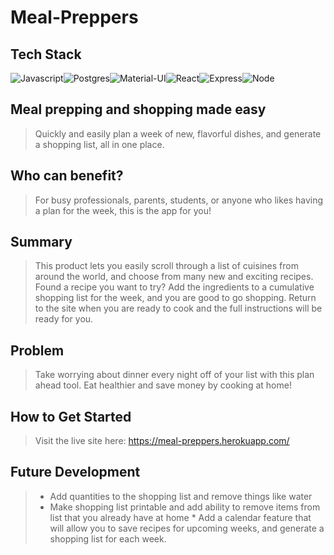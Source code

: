 # Meal-Preppers

## Tech Stack ##

![Javascript](https://img.shields.io/badge/JavaScript-F7DF1E?style=for-the-badge&logo=javascript&logoColor=black)![Postgres](https://img.shields.io/badge/PostgreSQL-316192?style=for-the-badge&logo=postgresql&logoColor=white)![Material-UI](https://img.shields.io/badge/Material--UI-0081CB?style=for-the-badge&logo=material-ui&logoColor=white)![React](https://img.shields.io/badge/React-20232A?style=for-the-badge&logo=react&logoColor=61DAFB)![Express](https://img.shields.io/badge/Express.js-404D59?style=for-the-badge)![Node](https://img.shields.io/badge/Node.js-43853D?style=for-the-badge&logo=node.js&logoColor=white)

## Meal prepping and shopping made easy ##
  > Quickly and easily plan a week of new, flavorful dishes, and generate a shopping list, all in one place.

## Who can benefit? ##
  > For busy professionals, parents, students, or anyone who likes having a plan for the week, this is the app for you!

## Summary ##
  > This product lets you easily scroll through a list of cuisines from around the world, and choose from many new and exciting recipes. Found a recipe you want to try? Add the ingredients to a cumulative shopping list for the week, and you are good to go shopping. Return to the site when you are ready to cook and the full instructions will be ready for you.

## Problem ##
  > Take worrying about dinner every night off of your list with this plan ahead tool. Eat healthier and save money by cooking at home!

## How to Get Started ##
  > Visit the live site here:
  > https://meal-preppers.herokuapp.com/

## Future Development ##
  > * Add quantities to the shopping list and remove things like water
  > * Make shopping list printable and add ability to remove items from list that you already have at home
  > * Add a calendar feature that will allow you to save recipes for upcoming weeks, and generate a shopping list for each week.
